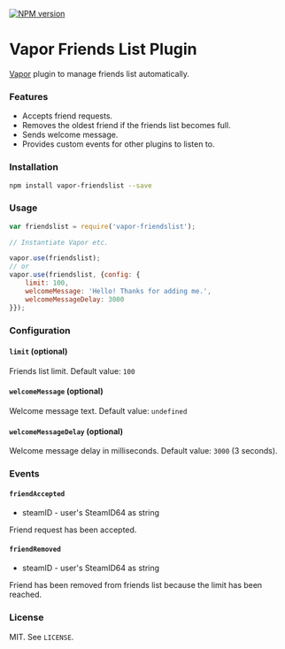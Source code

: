 [![NPM version](http://img.shields.io/npm/v/vapor-friendslist.svg?style=flat)](https://www.npmjs.org/package/vapor-friendslist)

# Vapor Friends List Plugin

[Vapor](https://github.com/scholtzm/vapor) plugin to manage friends list automatically.

### Features

- Accepts friend requests.
- Removes the oldest friend if the friends list becomes full.
- Sends welcome message.
- Provides custom events for other plugins to listen to.

### Installation

```sh
npm install vapor-friendslist --save
```

### Usage

```js
var friendslist = require('vapor-friendslist');

// Instantiate Vapor etc.

vapor.use(friendslist);
// or
vapor.use(friendslist, {config: {
    limit: 100,
    welcomeMessage: 'Hello! Thanks for adding me.',
    welcomeMessageDelay: 3000
}});
```

### Configuration

#### `limit` (optional)

Friends list limit. Default value: `100`

#### `welcomeMessage` (optional)

Welcome message text. Default value: `undefined`

#### `welcomeMessageDelay` (optional)

Welcome message delay in milliseconds. Default value: `3000` (3 seconds).

### Events

#### `friendAccepted`

* steamID - user's SteamID64 as string

Friend request has been accepted.

#### `friendRemoved`

* steamID - user's SteamID64 as string

Friend has been removed from friends list because the limit has been reached.

### License

MIT. See `LICENSE`.
